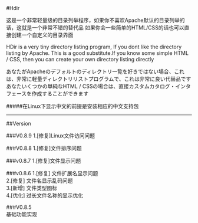 <meta http-equiv="Content-Type" content="text/html; charset=utf-8">
#Hdir  

这是一个非常轻量级的目录列举程序，如果你不喜欢Apache默认的目录列举的话，这就是一个非常不错的替代品
如果你会一些简单的HTML/CSS的话也可以直接创建一个自定义的目录界面


HDir is a very tiny directory listing program, If you dont like the directory listing by Apache. This is
a good substitute.If you know some simple HTML / CSS, then you can create your own directory listing directly

あなたがApacheのデフォルトのディレクトリ一覧を好きではない場合、これは、非常に軽量ディレクトリリストプログラムで、これは非常に良い代替品です
あなたいくつかの単純なHTML / CSSの場合は、直接カスタムカタログ・インタフェースを作成することができます


#####在Linux下显示中文的前提是安装相应的中文支持包

---
##Version

###V0.8.9
1.[修复]Linux文件访问问题

###V0.8.8
1.[修复]文件排序问题

###v0.8.7
1.[修复]文件显示问题

###v0.8.6
1.[修复] 文件扩展名显示问题    
2.[修复] 文件名显示乱码问题   
3.[新增] 文件类型图标   
4.[优化] 过长文件名称的显示优化

###V0.8.5  
  基础功能实现
